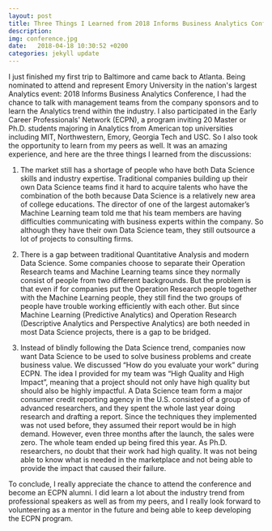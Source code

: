 ```yaml
---
layout: post
title: Three Things I Learned from 2018 Informs Business Analytics Conference
description:
img: conference.jpg
date:   2018-04-18 10:30:52 +0200
categories: jekyll update
---
```

I just finished my first trip to Baltimore and came back to Atlanta. Being nominated to attend and represent Emory University in the nation's largest Analytics event: 2018 Informs Business Analytics Conference, I had the chance to talk with management teams from the company sponsors and to learn the Analytics trend within the industry. I also participated in the Early Career Professionals' Network (ECPN), a program inviting 20 Master or Ph.D. students majoring in Analytics from American top universities including MIT, Northwestern, Emory, Georgia Tech and USC. So I also took the opportunity to learn from my peers as well. It was an amazing experience, and here are the three things I learned from the discussions:

1.	The market still has a shortage of people who have both Data Science skills and industry expertise. Traditional companies building up their own Data Science teams find it hard to acquire talents who have the combination of the both because Data Science is a relatively new area of college educations. The director of one of the largest automaker’s Machine Learning team told me that his team members are having difficulties communicating with business experts within the company. So although they have their own Data Science team, they still outsource a lot of projects to consulting firms.

2.	There is a gap between traditional Quantitative Analysis and modern Data Science. Some companies choose to separate their Operation Research teams and Machine Learning teams since they normally consist of people from two different backgrounds. But the problem is that even if for companies put the Operation Research people together with the Machine Learning people, they still find the two groups of people have trouble working efficiently with each other. But since Machine Learning (Predictive Analytics) and Operation Research (Descriptive Analytics and Perspective Analytics) are both needed in most Data Science projects, there is a gap to be bridged.

3.	Instead of blindly following the Data Science trend, companies now want Data Science to be used to solve business problems and create business value. We discussed “How do you evaluate your work” during ECPN. The idea I provided for my team was “High Quality and High Impact”, meaning that a project should not only have high quality but should also be highly impactful. A Data Science team form a major consumer credit reporting agency in the U.S. consisted of a group of advanced researchers, and they spent the whole last year doing research and drafting a report. Since the techniques they implemented was not used before, they assumed their report would be in high demand. However, even three months after the launch, the sales were zero. The whole team ended up being fired this year. As Ph.D. researchers, no doubt that their work had high quality. It was not being able to know what is needed in the marketplace and not being able to provide the impact that caused their failure.

To conclude, I really appreciate the chance to attend the conference and become an ECPN alumni. I did learn a lot about the industry trend from professional speakers as well as from my peers, and I really look forward to volunteering as a mentor in the future and being able to keep developing the ECPN program.
